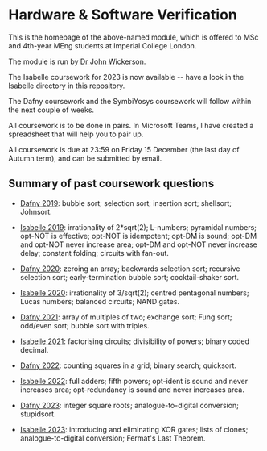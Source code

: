 # Hardware & Software Verification

This is the homepage of the above-named module, which is offered to MSc and 4th-year MEng students at Imperial College London.

The module is run by [Dr John Wickerson](https://johnwickerson.github.io/).

The Isabelle coursework for 2023 is now available -- have a look in the Isabelle directory in this repository.

The Dafny coursework and the SymbiYosys coursework will follow within the next couple of weeks.

All coursework is to be done in pairs. In Microsoft Teams, I have created a spreadsheet that will help you to pair up.

All coursework is due at 23:59 on Friday 15 December (the last day of Autumn term), and can be submitted by email.

## Summary of past coursework questions

- [Dafny 2019](dafny/2019/dafny_exercises_2019.pdf): bubble sort; selection sort; insertion sort; shellsort; Johnsort.

- [Isabelle 2019](isabelle/2019/isabelle_exercises_2019.pdf): irrationality of 2*sqrt(2); L-numbers; pyramidal numbers; opt-NOT is effective; opt-NOT is idempotent; opt-DM is sound; opt-DM and opt-NOT never increase area; opt-DM and opt-NOT never increase delay; constant folding; circuits with fan-out.

- [Dafny 2020](dafny/2020/dafny_exercises_2020.pdf): zeroing an array; backwards selection sort; recursive selection sort; early-termination bubble sort; cocktail-shaker sort.

- [Isabelle 2020](isabelle/2020/isabelle_exercises_2020.pdf): irrationality of 3/sqrt(2); centred pentagonal numbers; Lucas numbers; balanced circuits; NAND gates.

- [Dafny 2021](dafny/2021/dafny_exercises_2021.pdf): array of multiples of two; exchange sort; Fung sort; odd/even sort; bubble sort with triples.

- [Isabelle 2021](isabelle/2021/isabelle_exercises_2021.pdf): factorising circuits; divisibility of powers; binary coded decimal.

- [Dafny 2022](dafny/2022/dafny_exercises_2022.pdf): counting squares in a grid; binary search; quicksort.

- [Isabelle 2022](isabelle/2022/isabelle_exercises_2022.pdf): full adders; fifth powers; opt-ident is sound and never increases area; opt-redundancy is sound and never increases area.

- [Dafny 2023](dafny/2023/dafny_exercises_2023.pdf): integer square roots; analogue-to-digital conversion; stupidsort.

- [Isabelle 2023](isabelle/2023/isabelle_exercises_2023.pdf): introducing and eliminating XOR gates; lists of clones; analogue-to-digital conversion; Fermat's Last Theorem.
